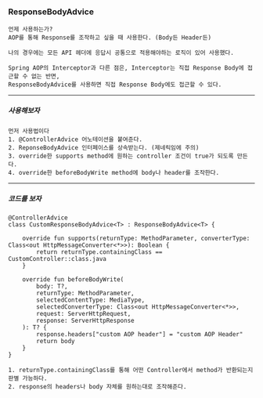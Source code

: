 <h3> ResponseBodyAdvice </h3>

    언제 사용하는가?
    AOP를 통해 Response를 조작하고 싶을 때 사용한다. (Body든 Header든)

    나의 경우에는 모든 API 헤더에 응답시 공통으로 적용해야하는 로직이 있어 사용했다.

    Spring AOP의 Interceptor과 다른 점은, Interceptor는 직접 Response Body에 접근할 수 없는 반면,
    ResponseBodyAdvice를 사용하면 직접 Response Body에도 접근할 수 있다.

---

<h5> 사용해보자 </h5>

    먼저 사용법이다
    1. @ControllerAdvice 어노테이션을 붙여준다.
    2. ReponseBodyAdvice 인터페이스를 상속받는다. (제네릭임에 주의)
    3. override한 supports method에 원하는 controller 조건이 true가 되도록 만든다.
    4. override한 beforeBodyWrite method에 body나 header를 조작한다.

---

<h5> 코드를 보자 </h5>

    @ControllerAdvice
    class CustomResponseBodyAdvice<T> : ResponseBodyAdvice<T> {

        override fun supports(returnType: MethodParameter, converterType: Class<out HttpMessageConverter<*>>): Boolean {
            return returnType.containingClass == CustomController::class.java
        }

        override fun beforeBodyWrite(
            body: T?,
            returnType: MethodParameter,
            selectedContentType: MediaType,
            selectedConverterType: Class<out HttpMessageConverter<*>>,
            request: ServerHttpRequest,
            response: ServerHttpResponse
        ): T? {
            response.headers["custom AOP header"] = "custom AOP Header"
            return body
        }
    }

    1. returnType.containingClass를 통해 어떤 Controller에서 method가 반환되는지 판별 가능하다.
    2. response의 headers나 body 자체를 원하는대로 조작해준다.